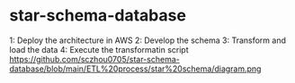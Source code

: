 # star-schema-database


1: Deploy the architecture in AWS
2: Develop the schema
3: Transform and load the data
4: Execute the transformatin script
https://github.com/sczhou0705/star-schema-database/blob/main/ETL%20process/star%20schema/diagram.png